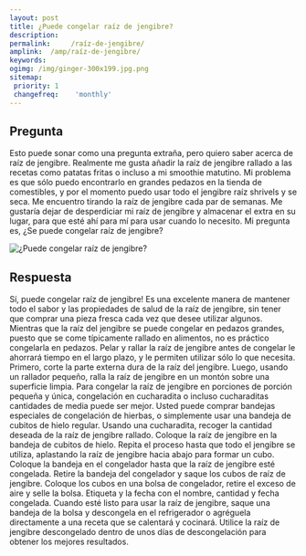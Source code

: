 ```yaml
---
layout: post
title: ¿Puede congelar raíz de jengibre?  
description: 
permalink:     /raíz-de-jengibre/
amplink:  /amp/raíz-de-jengibre/
keywords: 
ogimg: /img/ginger-300x199.jpg.png
sitemap:
 priority: 1
 changefreq:    'monthly'
---
```




## Pregunta

Esto puede sonar como una pregunta extraña, pero quiero saber acerca de raíz de jengibre. Realmente me gusta añadir la raíz de jengibre rallado a las recetas como patatas fritas o incluso a mi smoothie matutino. Mi problema es que sólo puedo encontrarlo en grandes pedazos en la tienda de comestibles, y por el momento puedo usar todo el jengibre raíz shrivels y se seca. Me encuentro tirando la raíz de jengibre cada par de semanas. Me gustaría dejar de desperdiciar mi raíz de jengibre y almacenar el extra en su lugar, para que esté ahí para mí para usar cuando lo necesito. Mi pregunta es, ¿Se puede congelar raíz de jengibre?


![¿Puede congelar raíz de jengibre?](https://sepuedecongelar.com/img/ginger-300x199.jpg "¿Puede congelar raíz de jengibre?" )


## Respuesta

Sí, puede congelar raíz de jengibre! Es una excelente manera de mantener todo el sabor y las propiedades de salud de la raíz de jengibre, sin tener que comprar una pieza fresca cada vez que desee utilizar algunos. Mientras que la raíz del jengibre se puede congelar en pedazos grandes, puesto que se come típicamente rallado en alimentos, no es práctico congelarla en pedazos. Pelar y rallar la raíz de jengibre antes de congelar le ahorrará tiempo en el largo plazo, y le permiten utilizar sólo lo que necesita.
Primero, corte la parte externa dura de la raíz del jengibre. Luego, usando un rallador pequeño, ralla la raíz de jengibre en un montón sobre una superficie limpia. Para congelar la raíz de jengibre en porciones de porción pequeña y única, congelación en cucharadita o incluso cucharaditas cantidades de media puede ser mejor. Usted puede comprar bandejas especiales de congelación de hierbas, o simplemente usar una bandeja de cubitos de hielo regular. Usando una cucharadita, recoger la cantidad deseada de la raíz de jengibre rallado. Coloque la raíz de jengibre en la bandeja de cubitos de hielo. Repita el proceso hasta que todo el jengibre se utiliza, aplastando la raíz de jengibre hacia abajo para formar un cubo.
Coloque la bandeja en el congelador hasta que la raíz de jengibre esté congelada. Retire la bandeja del congelador y saque los cubos de raíz de jengibre. Coloque los cubos en una bolsa de congelador, retire el exceso de aire y selle la bolsa. Etiqueta y la fecha con el nombre, cantidad y fecha congelada. Cuando esté listo para usar la raíz de jengibre, saque una bandeja de la bolsa y descongela en el refrigerador o agréguela directamente a una receta que se calentará y cocinará. Utilice la raíz de jengibre descongelado dentro de unos días de descongelación para obtener los mejores resultados.